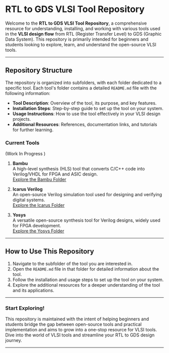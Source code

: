 # RTL to GDS VLSI Tool Repository

Welcome to the **RTL to GDS VLSI Tool Repository**, a comprehensive resource for understanding, installing, and working with various tools used in the **VLSI design flow** from RTL (Register Transfer Level) to GDS (Graphic Data System). This repository is primarily intended for beginners and students looking to explore, learn, and understand the open-source VLSI tools.

---

## Repository Structure

The repository is organized into subfolders, with each folder dedicated to a specific tool. Each tool's folder contains a detailed `README.md` file with the following information:

- **Tool Description**: Overview of the tool, its purpose, and key features.
- **Installation Steps**: Step-by-step guide to set up the tool on your system.
- **Usage Instructions**: How to use the tool effectively in your VLSI design projects.
- **Additional Resources**: References, documentation links, and tutorials for further learning.

### Current Tools 
(Work In Progress )

1. **Bambu**  
   A high-level synthesis (HLS) tool that converts C/C++ code into Verilog/VHDL for FPGA and ASIC design.  
   [Explore the Bambu Folder](./Bambu/Readme.md)

2. **Icarus Verilog**  
   An open-source Verilog simulation tool used for designing and verifying digital systems.  
   [Explore the Icarus Folder](https://github.com/iamhrsp/RTL-to-GDS-VLSI-Design-Flow/tree/main/Icarus%20Verilog)

3. **Yosys**  
   A versatile open-source synthesis tool for Verilog designs, widely used for FPGA development.  
   [Explore the Yosys Folder](./Yosys/README.md)

---

## How to Use This Repository

1. Navigate to the subfolder of the tool you are interested in.
2. Open the `README.md` file in that folder for detailed information about the tool.
3. Follow the installation and usage steps to set up the tool on your system.
4. Explore the additional resources for a deeper understanding of the tool and its applications.

---

### Start Exploring!

This repository is maintained with the intent of helping beginners and students bridge the gap between open-source tools and practical implementation and aims to grow into a one-stop resource for VLSI tools. Dive into the world of VLSI tools and streamline your RTL to GDS design journey.

---



